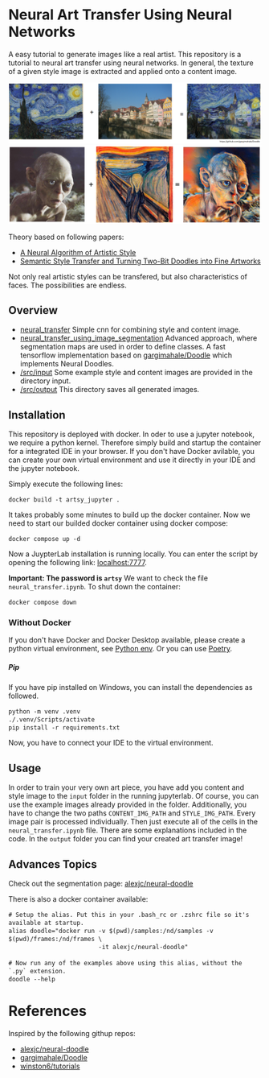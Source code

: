 # Neural Art Transfer Using Neural Networks
A easy tutorial to generate images like a real artist. This repository is a tutorial to neural art transfer using neural networks. In general, the texture of a given style image is extracted and applied onto a content image.

![Example for art transfer](material/exampleImage.png)
![Example for art transfer](material/exampleImage2.png)

Theory based on following papers:
- [A Neural Algorithm of Artistic Style](https://arxiv.org/abs/1508.06576)
- [Semantic Style Transfer and Turning Two-Bit Doodles into Fine Artworks](https://arxiv.org/abs/1603.01768)

Not only real artistic styles can be transfered, but also characteristics of faces. The possibilities are endless.

## Overview
- [neural_transfer](/src/neural_transfer.ipynb)
Simple cnn for combining style and content image.
- [neural_transfer_using_image_segmentation](https://github.com/gargimahale/Doodle/blob/master/stylize.py)
Advanced approach, where segmentation maps are used in order to define classes. A fast tensorflow implementation based on [gargimahale/Doodle](https://github.com/gargimahale/Doodle/blob/master/stylize.py) which implements Neural Doodles.
- [/src/input](/input) Some example style and content images are provided in the directory input.
- [/src/output](/output) This directory saves all generated images.

## Installation
This repository is deployed with docker. In oder to use a jupyter notebook, we require a python kernel. Therefore simply build and startup the container for a integrated IDE in your browser. If you don't have Docker avilable, you can create your own virtual environment and use it directly in your IDE and the jupyter notebook.

Simply execute the following lines:
```
docker build -t artsy_jupyter .
```
It takes probably some minutes to build up the docker container. Now we need to start our builded docker container using docker compose:
```
docker compose up -d
```
Now a JuypterLab installation is running locally. You can enter the script by opening the following link: [localhost:7777](localhost:7777). 

**Important: The password is `artsy`**
We want to check the file `neural_transfer.ipynb`.
To shut down the container:

```
docker compose down
```

### Without Docker
If you don't have Docker and Docker Desktop available, please create a python virtual environment, see [Python env](https://docs.python.org/3/library/venv.html). Or you can use [Poetry](https://python-poetry.org/). 

##### Pip
If you have pip installed on Windows, you can install the dependencies as followed.
```
python -m venv .venv
./.venv/Scripts/activate
pip install -r requirements.txt
``` 
Now, you have to connect your IDE to the virtual environment.

## Usage
In order to train your very own art piece, you have add you content and style image to the `input` folder in the running jupyterlab.  Of course, you can use the example images already provided in the folder. Additionally, you have to change the two paths `CONTENT_IMG_PATH` and `STYLE_IMG_PATH`. Every image pair is processed individually. Then just execute all of the cells in the `neural_transfer.ipynb` file. There are some explanations included in the code. In the `output` folder you can find your created art transfer image!

## Advances Topics

Check out the segmentation page: [alexjc/neural-doodle](https://github.com/alexjc/neural-doodle)

There is also a docker container available: 
```
# Setup the alias. Put this in your .bash_rc or .zshrc file so it's available at startup.
alias doodle="docker run -v $(pwd)/samples:/nd/samples -v $(pwd)/frames:/nd/frames \
                         -it alexjc/neural-doodle"

# Now run any of the examples above using this alias, without the `.py` extension.
doodle --help
```


# References
Inspired by the following githup repos:
- [alexjc/neural-doodle](https://github.com/alexjc/neural-doodle)
- [gargimahale/Doodle](https://github.com/gargimahale/Doodle/blob/master/stylize.py) 
- [winston6/tutorials](https://github.com/winston6)